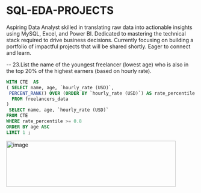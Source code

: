 # SQL-EDA-PROJECTS
Aspiring Data Analyst skilled in translating raw data into actionable insights using MySQL, Excel, and Power BI. Dedicated to mastering the technical stack required to drive business decisions. Currently focusing on building a portfolio of impactful projects that will be shared shortly. Eager to connect and learn.

-- 23.List the name of the youngest freelancer (lowest age) who is also in the top 20% of the highest earners (based on hourly rate).
 ```sql
WITH CTE  AS 
( SELECT name, age, `hourly_rate (USD)`,
  PERCENT_RANK() OVER (ORDER BY `hourly_rate (USD)`) AS rate_percentile
   FROM freelancers_data
 )
  SELECT name, age, `hourly_rate (USD)`
FROM CTE
WHERE rate_percentile >= 0.8
ORDER BY age ASC
LIMIT 1 ;
```
<img width="450" height="122" alt="image" src="https://github.com/user-attachments/assets/b08ca726-5712-4b0f-b5a6-2c3e8480eb60" />

